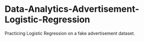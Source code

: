 # Data-Analytics-Advertisement-Logistic-Regression
Practicing Logistic Regression on a fake advertisement dataset.
